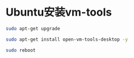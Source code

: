 <!--
 * @Description: 
 * @Version: 1.0
 * @Author: 
 * @Email: 
 * @Date: 2024-05-05 22:58:02
 * @LastEditors: dmjcb
 * @LastEditTime: 2024-07-07 02:15:03
-->

# Ubuntu安装vm-tools

```sh
sudo apt-get upgrade

sudo apt-get install open-vm-tools-desktop -y

sudo reboot
```
